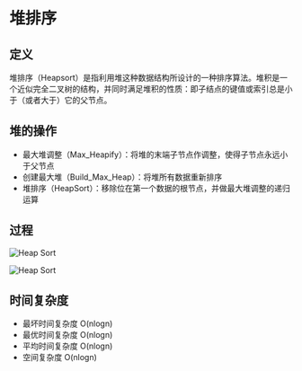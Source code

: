 # 堆排序 <Heap Sort>

## 定义

堆排序（Heapsort）是指利用堆这种数据结构所设计的一种排序算法。堆积是一个近似完全二叉树的结构，并同时满足堆积的性质：即子结点的键值或索引总是小于（或者大于）它的父节点。

## 堆的操作

* 最大堆调整（Max_Heapify）：将堆的末端子节点作调整，使得子节点永远小于父节点
* 创建最大堆（Build_Max_Heap）：将堆所有数据重新排序
* 堆排序（HeapSort）：移除位在第一个数据的根节点，并做最大堆调整的递归运算

## 过程

![Heap Sort](https://upload.wikimedia.org/wikipedia/commons/1/1b/Sorting_heapsort_anim.gif)

![Heap Sort](https://github.com/hustcc/JS-Sorting-Algorithm/raw/master/res/heapSort.gif)

## 时间复杂度

* 最坏时间复杂度 O(nlogn)
* 最优时间复杂度 O(nlogn)
* 平均时间复杂度 O(nlogn)
* 空间复杂度 O(nlogn)
